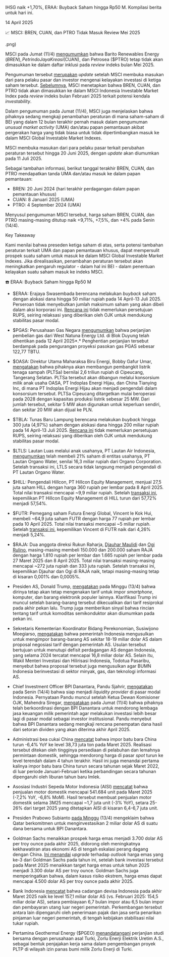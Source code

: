 IHSG naik +1,70%, ERAA: Buyback Saham hingga Rp50 M. Kompilasi berita untuk hari ini.

14 April 2025

📈 MSCI: BREN, CUAN, dan PTRO Tidak Masuk Review Mei 2025

.png)

MSCI pada Jumat (11/4) [mengumumkan](https://app2.msci.com/webapp/index_ann/DocGet?pub_key=4KhSkLoGnSs%3D&lang=en&format=html) bahwa Barito Renewables Energy ($BREN), Petrindo Jaya Kreasi ($CUAN), dan Petrosea ($PTRO) tetap tidak akan dimasukkan ke dalam daftar inklusi pada _review_ indeks bulan Mei 2025.

Pengumuman tersebut [merupakan](https://stockbit.com/post/17491548) _update_ setelah MSCI membuka masukan dari para pelaku pasar dan investor mengenai kelayakan investasi di ketiga saham tersebut. [Sebelumnya](https://snips.stockbit.com/snips-terbaru/msci-bren-ptro-dan-cuan-tidak-akan-masuk-review-februari-2025), MSCI menetapkan bahwa BREN, CUAN, dan PTRO tidak akan dimasukkan ke dalam MSCI Indonesia Investable Market Index pada _review_ indeks bulan Februari 2025 terkait potensi kendala _investability_.

Dalam pengumuman pada Jumat (11/4), MSCI juga menjelaskan bahwa pihaknya sedang mengkaji penambahan peraturan di mana saham-saham di BEI yang dalam 12 bulan terakhir pernah masuk dalam pengumuman _unusual market activity_ (UMA) dan/atau papan pemantauan akibat pergerakan harga yang tidak biasa untuk tidak dipertimbangkan masuk ke dalam MSCI Global Investable Market Indexes.

MSCI membuka masukan dari para pelaku pasar terkait perubahan peraturan tersebut hingga 20 Juni 2025, dengan _update_ akan diumumkan pada 11 Juli 2025.

Sebagai tambahan informasi, berikut tanggal terakhir BREN, CUAN, dan PTRO mendapatkan tanda UMA dan/atau masuk ke dalam papan pemantauan:

- BREN: 20 Juni 2024 (hari terakhir perdagangan dalam papan pemantauan khusus)
- CUAN: 8 Januari 2025 (UMA)
- PTRO: 4 September 2024 (UMA)

Menyusul pengumuman MSCI tersebut, harga saham BREN, CUAN, dan PTRO masing-masing ditutup naik +9,71%, +7,5%, dan +4% pada Senin (14/4).

Key Takeaway

Kami menilai bahwa preseden ketiga saham di atas, serta potensi tambahan peraturan terkait UMA dan papan pemantauan khusus, dapat mempersulit prospek suatu saham untuk masuk ke dalam MSCI Global Investable Market Indexes. Jika direalisasikan, penambahan peraturan tersebut akan meningkatkan pengaruh regulator - dalam hal ini BEI - dalam penentuan kelayakan suatu saham masuk ke indeks MSCI.

☎️ ERAA: Buyback Saham hingga Rp50 M

- $ERAA: Erajaya Swasembada berencana melakukan _buyback_ saham dengan alokasi dana hingga 50 miliar rupiah pada 14 April-13 Juli 2025. Perseroan tidak menyebutkan jumlah maksimum saham yang akan dibeli dalam aksi korporasi ini. [Rencana ini](https://www.idx.co.id/StaticData/NewsAndAnnouncement/ANNOUNCEMENTSTOCK/From_EREP/202504/46caab5b9a_b9d86c216d.pdf) tidak memerlukan persetujuan RUPS, seiring relaksasi yang diberikan oleh OJK untuk mendukung stabilitas pasar modal.
- $PGAS: Perusahaan Gas Negara [mengumumkan](https://www.idx.co.id/StaticData/NewsAndAnnouncement/ANNOUNCEMENTSTOCK/From_EREP/202504/93703516eb_c1463700fd.pdf) bahwa perjanjian pembelian gas dari West Natuna Energy Ltd. di Blok Duyung telah dihentikan pada 12 April 2025*.* Penghentian perjanjian tersebut berdampak pada pengurangan proyeksi pasokan gas PGAS sebesar 122,77 TBTU.
- $OASA: Direktur Utama Maharaksa Biru Energi, Bobby Gafur Umar, [mengatakan](https://industri.kontan.co.id/news/maharaksa-biru-oasa-bangun-pltsa-senilai-rp-26-triliun-di-tangsel) bahwa pihaknya akan membangun pembangkit listrik tenaga sampah (PLTSa) bernilai 2,6 triliun rupiah di Cipeucang, Tangerang Selatan. PLTSa tersebut akan dibangun melalui konsorsium milik anak usaha OASA, PT Indoplas Energi Hijau, dan China Tianying Inc, di mana PT Indoplas Energi Hijau akan menjadi pengendali dalam konsorsium tersebut. PLTSa Cipeucang ditargetkan mulai beroperasi pada 2028 dengan kapasitas produksi listrik sebesar 25 MW. Dari jumlah tersebut, sekitar 5 MW akan digunakan untuk keperluan sendiri, dan sekitar 20 MW akan dijual ke PLN.
- $TBLA: Tunas Baru Lampung berencana melakukan _buyback_ hingga 300 juta (4,97%) saham dengan alokasi dana hingga 200 miliar rupiah pada 14 April-13 Juli 2025. [Rencana ini](https://market.bisnis.com/read/20250414/192/1869015/tunas-baru-lampung-tbla-bakal-buyback-saham-rp200-miliar) tidak memerlukan persetujuan RUPS, seiring relaksasi yang diberikan oleh OJK untuk mendukung stabilitas pasar modal.
- $LTLS: Lautan Luas melalui anak usahanya, PT Lautan Air Indonesia, [mengumumkan](https://www.idx.co.id/StaticData/NewsAndAnnouncement/ANNOUNCEMENTSTOCK/From_EREP/202504/a809c36a2d_1fc350bce8.pdf) telah membeli 21% saham di entitas usahanya, PT Lautan Organo Water, senilai 16,3 miliar rupiah dari Organo Corporation. Setelah transaksi ini, LTLS secara tidak langsung menjadi pengendali di PT Lautan Organo Water.
- $HILL: Pengendali Hillcon, PT Hillcon Equity Management, menjual 27,5 juta saham HILL dengan harga 360 rupiah per lembar pada 8 April 2025. Total nilai transaksi mencapai ~9,9 miliar rupiah. Setelah [transaksi ini](https://www.idx.co.id/StaticData/NewsAndAnnouncement/ANNOUNCEMENTSTOCK/From_EREP/202504/ac51be624a_200f108f90.pdf), kepemilikan PT Hillcon Equity Management di HILL turun dari 57,72% menjadi 57,54%.
- $FUTR: Pemegang saham Futura Energi Global, Vincent le Kok Hui, membeli ~64,9 juta saham FUTR dengan harga 77 rupiah per lembar pada 10 April 2025. Total nilai transaksi mencapai ~5 miliar rupiah. Setelah [transaksi ini](https://www.idx.co.id/StaticData/NewsAndAnnouncement/ANNOUNCEMENTSTOCK/From_EREP/202504/51b22728ee_3ae74969f9.pdf), kepemilikan Vincent di FUTR naik dari 4,26% menjadi 5,24%.
- $RAJA: Dua anggota direksi Rukun Raharja, [Djauhar Maulidi](https://www.idx.co.id/StaticData/NewsAndAnnouncement/ANNOUNCEMENTSTOCK/From_EREP/202504/67653508d1_70d9536c4e.pdf) dan [Ogi Rulino](https://www.idx.co.id/StaticData/NewsAndAnnouncement/ANNOUNCEMENTSTOCK/From_EREP/202504/f293f8d909_4cb3b04096.pdf), masing-masing membeli 150.000 dan 200.000 saham RAJA dengan harga 1.810 rupiah per lembar dan 1.665 rupiah per lembar pada 27 Maret 2025 dan 8 April 2025. Total nilai transaksi masing-masing mencapai ~272 juta rupiah dan 333 juta rupiah. Setelah transaksi ini, kepemilikan Djauhar dan Ogi di RAJA naik, tetapi masing-masing tetap di kisaran 0,001% dan 0,0005%.

- Presiden AS, Donald Trump, [mengatakan](https://www.bloomberg.com/news/articles/2025-04-13/china-says-us-tariff-exemption-a-small-step-to-undoing-mistake) pada Minggu (13/4) bahwa dirinya tetap akan tetap mengenakan tarif untuk impor _smartphone_, komputer, dan barang elektronik populer lainnya. Klarifikasi Trump ini muncul setelah barang-barang tersebut dikecualikan dari tarif resiprokal pada akhir pekan lalu. Trump juga memberikan sinyal bahwa rincian tentang tarif untuk komoditas semikonduktor akan diumumkan pada pekan ini.
- Sekretaris Kementerian Koordinator Bidang Perekonomian, Susiwijono Moegiarso, [mengatakan](https://www.reuters.com/world/asia-pacific/indonesia-offer-increase-us-imports-help-trade-talks-official-says-2025-04-14/) bahwa pemerintah Indonesia mengusulkan untuk mengimpor barang-barang AS sekitar 18-19 miliar dolar AS dalam proposal negosiasi tarif dengan pemerintah AS. Usulan tersebut bertujuan untuk menutupi defisit perdagangan AS dengan Indonesia, yang selama 2024 tercatat mencapai 16,8 miliar dolar AS. Selain itu, Wakil Menteri Investasi dan Hilirisasi Indonesia, Todotua Pasaribu, menyebut bahwa proposal tersebut juga mengusulkan agar BUMN Indonesia berinvestasi di sektor minyak, gas, dan teknologi informasi AS.
- Chief Investment Officer BPI Danantara, Pandu Sjahrir, [mengatakan](https://investasi.kontan.co.id/news/pandu-sjahrir-buka-bukaan-soal-danantara-siap-jadi-liquidity-provider-di-bursa) pada Senin (14/4) bahwa siap menjadi _liquidity provider_ di pasar modal Indonesia. Pernyataan Pandu muncul setelah Ketua Dewan Komisioner OJK, Mahendra Siregar, [mengatakan](https://www.tempo.co/ekonomi/ojk-dukung-danantara-jadi-penyedia-likuiditas-di-pasar-modal-1230305) pada Jumat (11/4) bahwa pihaknya telah berkoordinasi dengan BPI Danantara untuk mendorong lembaga jasa keuangan milik pemerintah agar melakukan investasi lebih besar lagi di pasar modal sebagai investor institusional. Pandu menyebut bahwa BPI Danantara sedang mengkaji rencana penempatan dana hasil dari setoran dividen yang akan diterima akhir April 2025.
- Administrasi bea cukai China [mencatat](https://www.reuters.com/markets/commodities/chinas-march-coal-imports-sink-6-domestic-prices-reach-four-year-lows-2025-04-14/) bahwa impor batu bara China turun -6,4% YoY ke level 38,73 juta ton pada Maret 2025. Realisasi tersebut ditekan oleh tingginya persediaan di pelabuhan dan lemahnya permintaan domestik, sehingga mendorong harga di pasar _spot_ turun ke level terendah dalam 4 tahun terakhir. Hasil ini juga menandai pertama kalinya impor batu bara China turun secara tahunan sejak Maret 2022, di luar periode Januari-Februari ketika perbandingan secara tahunan dipengaruhi oleh liburan tahun baru Imlek.
- Asosiasi Industri Sepeda Motor Indonesia (AISI) [mencatat](https://emailer.stockbit.com/t/c/62be22ec-4cff-4855-9d0d-23c6f5154bbb/00000000-0000-4000-8000-000000000001) bahwa penjualan motor domestik mencapai 541.684 unit pada Maret 2025 (\-7,2% YoY, -6,8% MoM). Hasil tersebut membuat penjualan motor domestik selama 3M25 mencapai ~1,7 juta unit (\-3% YoY), setara 25-26% dari target 2025 yang ditetapkan AISI di kisaran 6,4-6,7 juta unit.
- Presiden Prabowo Subianto [pada Minggu](https://nasional.kontan.co.id/news/prabowo-sebut-qatar-komitmen-investasi-us-2-miliar-untuk-danantara) (13/4) mengeklaim bahwa Qatar berkomitmen untuk menginvestasikan 2 miliar dolar AS di suatu dana bersama untuk BPI Danantara.
- Goldman Sachs menaikkan prospek harga emas menjadi 3.700 dolar AS per troy ounce pada akhir 2025, didorong oleh meningkatnya kekhawatiran atas ekonomi AS di tengah eskalasi perang dagang dengan China. [Ini menandai](https://www.investing.com/news/commodities-news/goldman-sachs-hikes-2025-gold-price-target-to-3700oz-3982554) _upgrade_ terhadap _outlook_ harga emas yang ke-3 dari Goldman Sachs pada tahun ini, setelah bank investasi tersebut pada Maret 2025 menaikkan target harga emas untuk tahun 2025 menjadi 3.300 dolar AS per troy ounce. Goldman Sachs juga memperingatkan bahwa, dalam kasus risiko ekstrem, harga emas dapat mencapai 4.500 dolar AS per troy ounce pada akhir 2025.
- Bank Indonesia [mencatat](https://www.bi.go.id/id/publikasi/ruang-media/news-release/Pages/sp_277625.aspx) bahwa cadangan devisa Indonesia pada akhir Maret 2025 naik ke level 157,1 miliar dolar AS (vs. Februari 2025: 154,5 miliar dolar AS), setara pembiayaan 6,7 bulan impor atau 6,5 bulan impor dan pembayaran utang luar negeri pemerintah. Perkembangan tersebut antara lain dipengaruhi oleh penerimaan pajak dan jasa serta penarikan pinjaman luar negeri pemerintah, di tengah kebijakan stabilisasi nilai tukar rupiah.
- Pertamina Geothermal Energy ($PGEO) [menandatangani](https://www.idx.co.id/StaticData/NewsAndAnnouncement/ANNOUNCEMENTSTOCK/From_EREP/202504/dee4fd72f4_ac0dea3dd4.pdf) perjanjian studi bersama dengan perusahaan asal Turki, Zorlu Enerji Elektrik Uretim A.S., sebagai bentuk penjajakan kerja sama dalam pengembangan proyek PLTP di wilayah izin panas bumi milik Zorlu Enerji di Turki.
